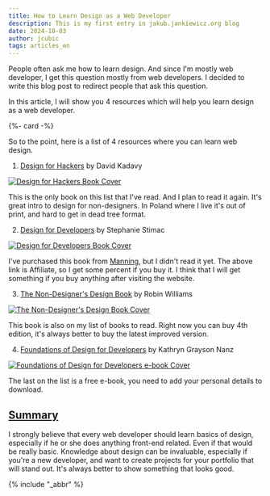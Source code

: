 ```yaml
---
title: How to Learn Design as a Web Developer
description: This is my first entry in jakub.jankiewicz.org blog
date: 2024-10-03
author: jcubic
tags: articles_en
---
```


People often ask me how to learn design. And since I'm mostly web developer,
I get this question mostly from web developers. I decided to write this blog
post to redirect people that ask this question.

In this article, I will show you 4 resources which will help you learn design
as a web developer.

<!-- more -->
{%- card -%}

So to the point, here is a list of 4 resources where you can learn web design.

1. [Design for Hackers](https://www.amazon.com/Design-Hackers-Reverse-Engineering-Beauty/dp/1119998956) by David Kadavy

[![Design for Hackers Book Cover](/img/design-for-hackers-cover.jpg)](https://www.amazon.com/Design-Hackers-Reverse-Engineering-Beauty/dp/1119998956)

This is the only book on this list that I've read. And I plan to read it again.
It's great intro to design for non-designers. In Poland where I live it's out of print,
and hard to get in dead tree format.

2. [Design for Developers](https://www.manning.com/books/design-for-developers?utm_source=jcubic&utm_medium=affiliate&utm_campaign=book_stimac_design_4_19_22&a_aid=jcubic&a_bid=5f6ba095) by Stephanie Stimac

[![Design for Developers Book Cover](/img/design-for-developers-cover.jpg)](https://www.manning.com/books/design-for-developers?utm_source=jcubic&utm_medium=affiliate&utm_campaign=book_stimac_design_4_19_22&a_aid=jcubic&a_bid=5f6ba095)

I've purchased this book from [Manning](https://www.manning.com/), but I didn't read it yet.
The above link is Affiliate, so I get some percent if you buy it. I think that I will get something
if you buy anything after visiting the website.

3. [The Non-Designer's Design Book](https://www.amazon.com/Non-Designers-Design-Book-Typographic-Principles/dp/0133966151) by Robin Williams

[![The Non-Designer's Design Book Cover](/img/non-designer-cover.jpg)](https://www.amazon.com/Non-Designers-Design-Book-Typographic-Principles/dp/0133966151)

This book is also on my list of books to read. Right now you can buy 4th edition, it's always better to buy the latest improved version.

4. [Foundations of Design for Developers](https://www.telerik.com/campaigns/design-story/ebook--foundations-of-design-for-developers) by Kathryn Grayson Nanz

[![Foundations of Design for Developers e-book Cover](/img/design-foundations-cover.png)](https://www.telerik.com/campaigns/design-story/ebook--foundations-of-design-for-developers)

The last on the list is a free e-book, you need to add your personal details to download.

## [Summary](#summary)
I strongly believe that every web developer should learn basics of design, especially if he or she does anything front-end related. Even if that would be really basic. Knowledge about design can be invaluable, especially if you're a new developer, and want to create projects for your portfolio that will stand out. It's always better to show something that looks good.

{% include "_abbr" %}
